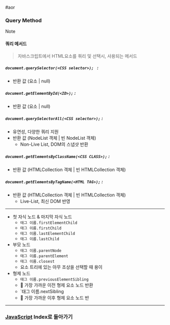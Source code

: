 #aor 
### Query Method
>[!note]
>#### 쿼리 메서드
>
>>자바스크립트에서 HTML요소를 쿼리 및 선택시, 사용되는 메서드

##### `document.querySelector(<CSS selector>); ` :  
- 반환 값 (요소 | null)  
##### `document.getElementById(<ID>);` :  
- 반환 값 (요소 | null)  
##### `document.querySelectorAll(<CSS selector>);` :  
- 유연성, 다양한 쿼리 지원
- 반환 값 (NodeList 객체 | 빈 NodeList 객체) 
	- Non-Live List, DOM의 스냅샷 반환
##### `document.getElementsByClassName(<CSS CLASS>);` :  
- 반환 값 (HTMLCollection 객체 | 빈 HTMLCollection 객체)
##### `document.getElementsByTagName(<HTML TAG>);` :  
- 반환 값 (HTMLCollection 객체 | 빈 HTMLCollection 객체)
	- Live-List, 최신 DOM 반영
----
- 첫 자식 노드 & 마지막 자식 노드  
	- `태그 이름.firstElementChild`  
	- `태그 이름.firstChild`  
	- `태그 이름.lastElementChild`  
	- `태그 이름.lastChild`  
- 부모 노드  
	- `태그 이름.parentNode`  
	- `태그 이름.parentElement`  
	- `태그 이름.closest`  
	- 요소 트리에 있는 아무 조상을 선택할 때 용이  
- 형제 노드  
	- `태그 이름.previousElementSibling`  
	- 📖 가장 가까운 이전 형제 요소 노드 반환  
	- `태그 이름.nextSibling  
	- 📖 가장 가까운 이후 형제 요소 노드 반  
---
### [JavaScript](AOR/Dev-Index/JavaScript.md) Index로 돌아가기